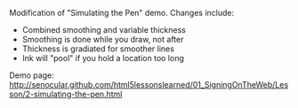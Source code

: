 Modification of "Simulating the Pen" demo. Changes include:
- Combined smoothing and variable thickness
- Smoothing is done while you draw, not after
- Thickness is gradiated for smoother lines
- Ink will "pool" if you hold a location too long

Demo page: http://senocular.github.com/html5lessonslearned/01_SigningOnTheWeb/Lesson/2-simulating-the-pen.html
